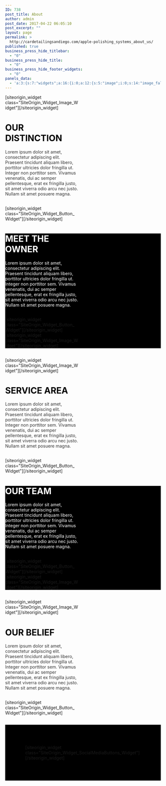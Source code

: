 ```yaml
---
ID: 738
post_title: About
author: admin
post_date: 2017-04-22 06:05:10
post_excerpt: ""
layout: page
permalink: >
  http://cardetailingsandiego.com/apple-polishing_systems_about_us/
published: true
business_press_hide_titlebar:
  - "0"
business_press_hide_title:
  - "0"
business_press_hide_footer_widgets:
  - "0"
panels_data:
  - 'a:3:{s:7:"widgets";a:16:{i:0;a:12:{s:5:"image";i:0;s:14:"image_fallback";s:91:"http://layouts.siteorigin.com/wp-content/uploads/2015/08/background-18176_1280.jpg#1280x853";s:4:"size";s:4:"full";s:5:"title";s:0:"";s:3:"alt";s:0:"";s:3:"url";s:0:"";s:10:"new_window";b:0;s:5:"bound";b:1;s:10:"full_width";b:0;s:5:"align";s:7:"default";s:14:"title_position";s:6:"hidden";s:11:"panels_info";a:7:{s:5:"class";s:30:"SiteOrigin_Widget_Image_Widget";s:3:"raw";b:0;s:4:"grid";i:0;s:4:"cell";i:0;s:2:"id";i:0;s:9:"widget_id";s:36:"16b4132a-d318-4dd2-a2a7-bce3af477ef0";s:5:"style";a:1:{s:18:"background_display";s:4:"tile";}}}i:1;a:6:{s:5:"title";s:0:"";s:4:"text";s:404:"<h1><span style="color: #000000;">OUR DISTINCTION</span></h1><p><span style="color: #333333;">Lorem ipsum dolor sit amet, consectetur adipiscing elit. Praesent tincidunt aliquam libero, porttitor ultricies dolor fringilla ut. Integer non porttitor sem. Vivamus venenatis, dui ac semper pellentesque, erat ex fringilla justo, sit amet viverra odio arcu nec justo. Nullam sit amet posuere magna.</span></p>";s:20:"text_selected_editor";s:7:"tinymce";s:12:"_sow_form_id";s:13:"5909c01226ff9";s:11:"panels_info";a:6:{s:5:"class";s:31:"SiteOrigin_Widget_Editor_Widget";s:4:"grid";i:0;s:4:"cell";i:1;s:2:"id";i:1;s:9:"widget_id";s:36:"a139c9ff-9122-4f90-a94d-9be5ef4cb447";s:5:"style";a:2:{s:27:"background_image_attachment";b:0;s:18:"background_display";s:4:"tile";}}s:5:"autop";b:0;}i:2;a:8:{s:4:"text";s:9:"READ MORE";s:3:"url";s:9:"post: 834";s:11:"button_icon";a:4:{s:13:"icon_selected";s:0:"";s:10:"icon_color";b:0;s:4:"icon";i:0;s:24:"so_field_container_state";s:4:"open";}s:6:"design";a:12:{s:5:"width";b:0;s:10:"width_unit";s:2:"px";s:5:"align";s:4:"left";s:5:"theme";s:4:"atom";s:12:"button_color";s:7:"#dd3333";s:10:"text_color";s:7:"#ffffff";s:5:"hover";b:1;s:4:"font";s:7:"default";s:9:"font_size";s:1:"1";s:8:"rounding";s:1:"0";s:7:"padding";s:1:"1";s:24:"so_field_container_state";s:4:"open";}s:10:"attributes";a:6:{s:2:"id";s:0:"";s:7:"classes";s:0:"";s:5:"title";s:0:"";s:7:"onclick";s:0:"";s:3:"rel";s:0:"";s:24:"so_field_container_state";s:6:"closed";}s:12:"_sow_form_id";s:13:"5909c03e2f038";s:11:"panels_info";a:6:{s:5:"class";s:31:"SiteOrigin_Widget_Button_Widget";s:4:"grid";i:0;s:4:"cell";i:1;s:2:"id";i:2;s:9:"widget_id";s:36:"26ad0d6d-7713-4933-a394-bf2f4a49f3d1";s:5:"style";a:2:{s:27:"background_image_attachment";b:0;s:18:"background_display";s:4:"tile";}}s:10:"new_window";b:0;}i:3;a:6:{s:5:"title";s:0:"";s:4:"text";s:403:"<h1><span style="color: #ffffff;">MEET THE OWNER</span></h1><p><span style="color: #ffffff;">Lorem ipsum dolor sit amet, consectetur adipiscing elit. Praesent tincidunt aliquam libero, porttitor ultricies dolor fringilla ut. Integer non porttitor sem. Vivamus venenatis, dui ac semper pellentesque, erat ex fringilla justo, sit amet viverra odio arcu nec justo. Nullam sit amet posuere magna.</span></p>";s:20:"text_selected_editor";s:7:"tinymce";s:12:"_sow_form_id";s:13:"5909c0985f6ff";s:11:"panels_info";a:6:{s:5:"class";s:31:"SiteOrigin_Widget_Editor_Widget";s:4:"grid";i:1;s:4:"cell";i:0;s:2:"id";i:3;s:9:"widget_id";s:36:"d7695360-56f3-43ab-b293-51ae82c0309e";s:5:"style";a:2:{s:27:"background_image_attachment";b:0;s:18:"background_display";s:4:"tile";}}s:5:"autop";b:0;}i:4;a:8:{s:4:"text";s:14:"MEET THE OWNER";s:3:"url";s:9:"post: 835";s:11:"button_icon";a:4:{s:13:"icon_selected";s:0:"";s:10:"icon_color";b:0;s:4:"icon";i:0;s:24:"so_field_container_state";s:4:"open";}s:6:"design";a:12:{s:5:"width";b:0;s:10:"width_unit";s:2:"px";s:5:"align";s:4:"left";s:5:"theme";s:4:"atom";s:12:"button_color";s:7:"#dd3333";s:10:"text_color";s:7:"#ffffff";s:4:"font";s:7:"default";s:9:"font_size";s:1:"1";s:8:"rounding";s:1:"0";s:7:"padding";s:1:"1";s:24:"so_field_container_state";s:4:"open";s:5:"hover";b:0;}s:10:"attributes";a:6:{s:2:"id";s:0:"";s:7:"classes";s:0:"";s:5:"title";s:0:"";s:7:"onclick";s:0:"";s:3:"rel";s:0:"";s:24:"so_field_container_state";s:6:"closed";}s:12:"_sow_form_id";s:13:"5909c0da9db9b";s:11:"panels_info";a:6:{s:5:"class";s:31:"SiteOrigin_Widget_Button_Widget";s:4:"grid";i:1;s:4:"cell";i:0;s:2:"id";i:4;s:9:"widget_id";s:36:"935eaae2-04e4-492a-b3e6-cdd59717b2e5";s:5:"style";a:2:{s:27:"background_image_attachment";b:0;s:18:"background_display";s:4:"tile";}}s:10:"new_window";b:0;}i:5;a:12:{s:5:"image";i:0;s:14:"image_fallback";s:90:"http://layouts.siteorigin.com/wp-content/uploads/2015/08/guitar-811343_1280-1.jpg#1280x853";s:4:"size";s:4:"full";s:5:"title";s:0:"";s:3:"alt";s:0:"";s:3:"url";s:0:"";s:10:"new_window";b:0;s:5:"bound";b:1;s:10:"full_width";b:0;s:5:"align";s:7:"default";s:14:"title_position";s:6:"hidden";s:11:"panels_info";a:7:{s:5:"class";s:30:"SiteOrigin_Widget_Image_Widget";s:3:"raw";b:0;s:4:"grid";i:1;s:4:"cell";i:1;s:2:"id";i:5;s:9:"widget_id";s:36:"949e6d1a-5208-4818-bb27-87850ce5b27b";s:5:"style";a:1:{s:18:"background_display";s:4:"tile";}}}i:6;a:12:{s:5:"image";i:0;s:14:"image_fallback";s:84:"http://layouts.siteorigin.com/wp-content/uploads/2015/08/hat-15263_1280.jpg#1280x853";s:4:"size";s:4:"full";s:5:"title";s:0:"";s:3:"alt";s:0:"";s:3:"url";s:0:"";s:10:"new_window";b:0;s:5:"bound";b:1;s:10:"full_width";b:0;s:5:"align";s:7:"default";s:14:"title_position";s:6:"hidden";s:11:"panels_info";a:7:{s:5:"class";s:30:"SiteOrigin_Widget_Image_Widget";s:3:"raw";b:0;s:4:"grid";i:2;s:4:"cell";i:0;s:2:"id";i:6;s:9:"widget_id";s:36:"78f248d3-048a-407f-b930-f142a7e8927f";s:5:"style";a:1:{s:18:"background_display";s:4:"tile";}}}i:7;a:6:{s:5:"title";s:0:"";s:4:"text";s:401:"<h1><span style="color: #000000;">SERVICE AREA</span></h1><p><span style="color: #333333;">Lorem ipsum dolor sit amet, consectetur adipiscing elit. Praesent tincidunt aliquam libero, porttitor ultricies dolor fringilla ut. Integer non porttitor sem. Vivamus venenatis, dui ac semper pellentesque, erat ex fringilla justo, sit amet viverra odio arcu nec justo. Nullam sit amet posuere magna.</span></p>";s:20:"text_selected_editor";s:7:"tinymce";s:12:"_sow_form_id";s:13:"5909c133439cc";s:11:"panels_info";a:6:{s:5:"class";s:31:"SiteOrigin_Widget_Editor_Widget";s:4:"grid";i:2;s:4:"cell";i:1;s:2:"id";i:7;s:9:"widget_id";s:36:"eedbf607-d450-4e88-9fa7-7fae0c4ad19f";s:5:"style";a:2:{s:27:"background_image_attachment";b:0;s:18:"background_display";s:4:"tile";}}s:5:"autop";b:0;}i:8;a:8:{s:4:"text";s:12:"SERVICE AREA";s:3:"url";s:9:"post: 836";s:11:"button_icon";a:4:{s:13:"icon_selected";s:0:"";s:10:"icon_color";b:0;s:4:"icon";i:0;s:24:"so_field_container_state";s:4:"open";}s:6:"design";a:12:{s:5:"width";b:0;s:10:"width_unit";s:2:"px";s:5:"align";s:4:"left";s:5:"theme";s:4:"atom";s:12:"button_color";s:7:"#dd3333";s:10:"text_color";s:7:"#ffffff";s:5:"hover";b:1;s:4:"font";s:7:"default";s:9:"font_size";s:1:"1";s:8:"rounding";s:1:"0";s:7:"padding";s:1:"1";s:24:"so_field_container_state";s:4:"open";}s:10:"attributes";a:6:{s:2:"id";s:0:"";s:7:"classes";s:0:"";s:5:"title";s:0:"";s:7:"onclick";s:0:"";s:3:"rel";s:0:"";s:24:"so_field_container_state";s:6:"closed";}s:12:"_sow_form_id";s:13:"5909c157ea0a3";s:11:"panels_info";a:6:{s:5:"class";s:31:"SiteOrigin_Widget_Button_Widget";s:4:"grid";i:2;s:4:"cell";i:1;s:2:"id";i:8;s:9:"widget_id";s:36:"9f4f875e-e876-47c3-b7a1-adb9f7671bad";s:5:"style";a:2:{s:27:"background_image_attachment";b:0;s:18:"background_display";s:4:"tile";}}s:10:"new_window";b:0;}i:9;a:4:{s:5:"title";s:0:"";s:4:"text";s:396:"<h1><span style="color: #ffffff">OUR TEAM</span></h1><p><span style="color: #ffffff">Lorem ipsum dolor sit amet, consectetur adipiscing elit. Praesent tincidunt aliquam libero, porttitor ultricies dolor fringilla ut. Integer non porttitor sem. Vivamus venenatis, dui ac semper pellentesque, erat ex fringilla justo, sit amet viverra odio arcu nec justo. Nullam sit amet posuere magna.</span></p>";s:5:"autop";b:0;s:11:"panels_info";a:7:{s:5:"class";s:31:"SiteOrigin_Widget_Editor_Widget";s:3:"raw";b:0;s:4:"grid";i:3;s:4:"cell";i:0;s:2:"id";i:9;s:9:"widget_id";s:36:"407f3533-62af-417b-a075-ae86b9b6251c";s:5:"style";a:1:{s:18:"background_display";s:4:"tile";}}}i:10;a:7:{s:4:"text";s:10:"CONTACT US";s:3:"url";s:21:"http://siteorigin.com";s:10:"new_window";b:0;s:11:"button_icon";a:3:{s:13:"icon_selected";s:0:"";s:10:"icon_color";b:0;s:4:"icon";i:0;}s:6:"design";a:10:{s:5:"align";s:4:"left";s:5:"theme";s:4:"wire";s:12:"button_color";s:7:"#ffffff";s:10:"text_color";s:7:"#000000";s:5:"hover";b:1;s:9:"font_size";s:1:"1";s:8:"rounding";s:1:"0";s:7:"padding";s:1:"1";s:5:"width";b:0;s:4:"font";s:7:"default";}s:10:"attributes";a:5:{s:2:"id";s:0:"";s:5:"title";s:0:"";s:7:"onclick";s:0:"";s:7:"classes";s:0:"";s:3:"rel";s:0:"";}s:11:"panels_info";a:7:{s:5:"class";s:31:"SiteOrigin_Widget_Button_Widget";s:3:"raw";b:0;s:4:"grid";i:3;s:4:"cell";i:0;s:2:"id";i:10;s:9:"widget_id";s:36:"cc78407d-5167-474d-841f-02b0b86ac53b";s:5:"style";a:1:{s:18:"background_display";s:4:"tile";}}}i:11;a:12:{s:5:"image";i:0;s:14:"image_fallback";s:87:"http://layouts.siteorigin.com/wp-content/uploads/2015/08/match-171579_1280.jpg#1280x853";s:4:"size";s:4:"full";s:5:"title";s:0:"";s:3:"alt";s:0:"";s:3:"url";s:0:"";s:10:"new_window";b:0;s:5:"bound";b:1;s:10:"full_width";b:0;s:5:"align";s:7:"default";s:14:"title_position";s:6:"hidden";s:11:"panels_info";a:7:{s:5:"class";s:30:"SiteOrigin_Widget_Image_Widget";s:3:"raw";b:0;s:4:"grid";i:3;s:4:"cell";i:1;s:2:"id";i:11;s:9:"widget_id";s:36:"1afe84f3-8cb7-4066-97d7-0e758f62e0cf";s:5:"style";a:1:{s:18:"background_display";s:4:"tile";}}}i:12;a:12:{s:5:"image";i:0;s:14:"image_fallback";s:78:"http://layouts.siteorigin.com/wp-content/uploads/2015/08/oak-1742.jpg#1280x853";s:4:"size";s:4:"full";s:5:"title";s:0:"";s:3:"alt";s:0:"";s:3:"url";s:0:"";s:10:"new_window";b:0;s:5:"bound";b:1;s:10:"full_width";b:0;s:5:"align";s:7:"default";s:14:"title_position";s:6:"hidden";s:11:"panels_info";a:7:{s:5:"class";s:30:"SiteOrigin_Widget_Image_Widget";s:3:"raw";b:0;s:4:"grid";i:4;s:4:"cell";i:0;s:2:"id";i:12;s:9:"widget_id";s:36:"94cb7d7b-4a1d-41ef-a2f6-82d04fbd1632";s:5:"style";a:1:{s:18:"background_display";s:4:"tile";}}}i:13;a:4:{s:5:"title";s:0:"";s:4:"text";s:398:"<h1><span style="color: #000000">OUR BELIEF</span></h1><p><span style="color: #333333">Lorem ipsum dolor sit amet, consectetur adipiscing elit. Praesent tincidunt aliquam libero, porttitor ultricies dolor fringilla ut. Integer non porttitor sem. Vivamus venenatis, dui ac semper pellentesque, erat ex fringilla justo, sit amet viverra odio arcu nec justo. Nullam sit amet posuere magna.</span></p>";s:5:"autop";b:0;s:11:"panels_info";a:7:{s:5:"class";s:31:"SiteOrigin_Widget_Editor_Widget";s:3:"raw";b:0;s:4:"grid";i:4;s:4:"cell";i:1;s:2:"id";i:13;s:9:"widget_id";s:36:"3af9ed35-a210-4d75-a6df-3f501ee0fe9f";s:5:"style";a:1:{s:18:"background_display";s:4:"tile";}}}i:14;a:7:{s:4:"text";s:10:"CONTACT US";s:3:"url";s:21:"http://siteorigin.com";s:10:"new_window";b:0;s:11:"button_icon";a:3:{s:13:"icon_selected";s:0:"";s:10:"icon_color";b:0;s:4:"icon";i:0;}s:6:"design";a:10:{s:5:"align";s:4:"left";s:5:"theme";s:4:"wire";s:12:"button_color";s:7:"#000000";s:10:"text_color";s:7:"#dddddd";s:5:"hover";b:1;s:9:"font_size";s:1:"1";s:8:"rounding";s:1:"0";s:7:"padding";s:1:"1";s:5:"width";b:0;s:4:"font";s:7:"default";}s:10:"attributes";a:5:{s:2:"id";s:0:"";s:5:"title";s:0:"";s:7:"onclick";s:0:"";s:7:"classes";s:0:"";s:3:"rel";s:0:"";}s:11:"panels_info";a:7:{s:5:"class";s:31:"SiteOrigin_Widget_Button_Widget";s:3:"raw";b:0;s:4:"grid";i:4;s:4:"cell";i:1;s:2:"id";i:14;s:9:"widget_id";s:36:"0b3e8311-3c9e-4304-9805-c76f20acb8c3";s:5:"style";a:1:{s:18:"background_display";s:4:"tile";}}}i:15;a:4:{s:8:"networks";a:3:{i:0;a:5:{s:4:"name";s:8:"facebook";s:3:"url";s:25:"https://www.facebook.com/";s:10:"icon_color";s:7:"#ffffff";s:12:"button_color";s:7:"#d3d3d3";s:10:"icon_title";s:0:"";}i:1;a:5:{s:4:"name";s:7:"twitter";s:3:"url";s:20:"https://twitter.com/";s:10:"icon_color";s:7:"#ffffff";s:12:"button_color";s:7:"#d3d3d3";s:10:"icon_title";s:0:"";}i:2;a:5:{s:4:"name";s:9:"pinterest";s:3:"url";s:26:"https://www.pinterest.com/";s:10:"icon_color";s:7:"#ffffff";s:12:"button_color";s:7:"#d3d3d3";s:10:"icon_title";s:0:"";}}s:6:"design";a:8:{s:10:"new_window";b:1;s:5:"theme";s:4:"wire";s:5:"hover";b:1;s:9:"icon_size";s:1:"2";s:8:"rounding";s:3:"1.5";s:7:"padding";s:1:"1";s:5:"align";s:6:"center";s:6:"margin";s:3:"0.1";}s:5:"title";s:0:"";s:11:"panels_info";a:7:{s:5:"class";s:43:"SiteOrigin_Widget_SocialMediaButtons_Widget";s:3:"raw";b:0;s:4:"grid";i:5;s:4:"cell";i:0;s:2:"id";i:15;s:9:"widget_id";s:36:"18a699f6-d40a-408a-9875-9b433aa454d1";s:5:"style";a:1:{s:18:"background_display";s:4:"tile";}}}}s:5:"grids";a:6:{i:0;a:2:{s:5:"cells";i:2;s:5:"style";a:2:{s:18:"background_display";s:4:"tile";s:11:"row_stretch";s:4:"full";}}i:1;a:2:{s:5:"cells";i:2;s:5:"style";a:3:{s:10:"background";s:7:"#000000";s:18:"background_display";s:4:"tile";s:11:"row_stretch";s:4:"full";}}i:2;a:2:{s:5:"cells";i:2;s:5:"style";a:2:{s:18:"background_display";s:4:"tile";s:11:"row_stretch";s:4:"full";}}i:3;a:2:{s:5:"cells";i:2;s:5:"style";a:3:{s:10:"background";s:7:"#000000";s:18:"background_display";s:4:"tile";s:11:"row_stretch";s:4:"full";}}i:4;a:2:{s:5:"cells";i:2;s:5:"style";a:2:{s:18:"background_display";s:4:"tile";s:11:"row_stretch";s:4:"full";}}i:5;a:2:{s:5:"cells";i:1;s:5:"style";a:4:{s:7:"padding";s:4:"65px";s:10:"background";s:7:"#000000";s:18:"background_display";s:4:"tile";s:11:"row_stretch";s:4:"full";}}}s:10:"grid_cells";a:11:{i:0;a:4:{s:4:"grid";i:0;s:5:"index";i:0;s:6:"weight";d:0.5;s:5:"style";a:0:{}}i:1;a:4:{s:4:"grid";i:0;s:5:"index";i:1;s:6:"weight";d:0.5;s:5:"style";a:0:{}}i:2;a:4:{s:4:"grid";i:1;s:5:"index";i:0;s:6:"weight";d:0.5;s:5:"style";a:0:{}}i:3;a:4:{s:4:"grid";i:1;s:5:"index";i:1;s:6:"weight";d:0.5;s:5:"style";a:0:{}}i:4;a:4:{s:4:"grid";i:2;s:5:"index";i:0;s:6:"weight";d:0.5;s:5:"style";a:0:{}}i:5;a:4:{s:4:"grid";i:2;s:5:"index";i:1;s:6:"weight";d:0.5;s:5:"style";a:0:{}}i:6;a:4:{s:4:"grid";i:3;s:5:"index";i:0;s:6:"weight";d:0.5;s:5:"style";a:0:{}}i:7;a:4:{s:4:"grid";i:3;s:5:"index";i:1;s:6:"weight";d:0.5;s:5:"style";a:0:{}}i:8;a:4:{s:4:"grid";i:4;s:5:"index";i:0;s:6:"weight";d:0.5;s:5:"style";a:0:{}}i:9;a:4:{s:4:"grid";i:4;s:5:"index";i:1;s:6:"weight";d:0.5;s:5:"style";a:0:{}}i:10;a:4:{s:4:"grid";i:5;s:5:"index";i:0;s:6:"weight";i:1;s:5:"style";a:0:{}}}}'
---
```

<div id="pl-738"  class="panel-layout" ><div id="pg-738-0"  class="panel-grid panel-has-style"  data-style="{&quot;background_display&quot;:&quot;tile&quot;,&quot;row_stretch&quot;:&quot;full&quot;}" ><div class="siteorigin-panels-stretch panel-row-style panel-row-style-for-738-0" data-stretch-type="full" ><div id="pgc-738-0-0"  class="panel-grid-cell"  data-weight="0.5" ><div id="panel-738-0-0-0" class="so-panel widget widget_sow-image panel-first-child panel-last-child" data-index="0" data-style="{&quot;background_display&quot;:&quot;tile&quot;}" >[siteorigin_widget class="SiteOrigin_Widget_Image_Widget"]<input type="hidden" value="{&quot;instance&quot;:{&quot;image&quot;:0,&quot;image_fallback&quot;:&quot;http:\/\/layouts.siteorigin.com\/wp-content\/uploads\/2015\/08\/background-18176_1280.jpg#1280x853&quot;,&quot;size&quot;:&quot;full&quot;,&quot;title&quot;:&quot;&quot;,&quot;alt&quot;:&quot;&quot;,&quot;url&quot;:&quot;&quot;,&quot;new_window&quot;:false,&quot;bound&quot;:true,&quot;full_width&quot;:false,&quot;align&quot;:&quot;default&quot;,&quot;title_position&quot;:&quot;hidden&quot;},&quot;args&quot;:{&quot;before_widget&quot;:&quot;&lt;div id=\&quot;panel-738-0-0-0\&quot; class=\&quot;so-panel widget widget_sow-image panel-first-child panel-last-child\&quot; data-index=\&quot;0\&quot; data-style=\&quot;{&amp;quot;background_display&amp;quot;:&amp;quot;tile&amp;quot;}\&quot; &gt;&quot;,&quot;after_widget&quot;:&quot;&lt;\/div&gt;&quot;,&quot;before_title&quot;:&quot;&lt;h3 class=\&quot;widget-title\&quot;&gt;&quot;,&quot;after_title&quot;:&quot;&lt;\/h3&gt;&quot;,&quot;widget_id&quot;:&quot;widget-0-0-0&quot;}}" />[/siteorigin_widget]</div></div><div id="pgc-738-0-1"  class="panel-grid-cell"  data-weight="0.5" ><div id="panel-738-0-1-0" class="so-panel widget widget_sow-editor panel-first-child" data-index="1" data-style="{&quot;background_image_attachment&quot;:false,&quot;background_display&quot;:&quot;tile&quot;}" ><div class="so-widget-sow-editor so-widget-sow-editor-base">
<div class="siteorigin-widget-tinymce textwidget">
	<h1><span style="color: #000000;">OUR DISTINCTION</span></h1><span style="color: #333333;">Lorem ipsum dolor sit amet, consectetur adipiscing elit. Praesent tincidunt aliquam libero, porttitor ultricies dolor fringilla ut. Integer non porttitor sem. Vivamus venenatis, dui ac semper pellentesque, erat ex fringilla justo, sit amet viverra odio arcu nec justo. Nullam sit amet posuere magna.</span>

</div>
</div></div><div id="panel-738-0-1-1" class="so-panel widget widget_sow-button panel-last-child" data-index="2" data-style="{&quot;background_image_attachment&quot;:false,&quot;background_display&quot;:&quot;tile&quot;}" >[siteorigin_widget class="SiteOrigin_Widget_Button_Widget"]<input type="hidden" value="{&quot;instance&quot;:{&quot;text&quot;:&quot;READ MORE&quot;,&quot;url&quot;:&quot;post: 834&quot;,&quot;button_icon&quot;:{&quot;icon_selected&quot;:&quot;&quot;,&quot;icon_color&quot;:false,&quot;icon&quot;:0,&quot;so_field_container_state&quot;:&quot;open&quot;},&quot;design&quot;:{&quot;width&quot;:false,&quot;width_unit&quot;:&quot;px&quot;,&quot;align&quot;:&quot;left&quot;,&quot;theme&quot;:&quot;atom&quot;,&quot;button_color&quot;:&quot;#dd3333&quot;,&quot;text_color&quot;:&quot;#ffffff&quot;,&quot;hover&quot;:true,&quot;font&quot;:&quot;default&quot;,&quot;font_size&quot;:&quot;1&quot;,&quot;rounding&quot;:&quot;0&quot;,&quot;padding&quot;:&quot;1&quot;,&quot;so_field_container_state&quot;:&quot;open&quot;},&quot;attributes&quot;:{&quot;id&quot;:&quot;&quot;,&quot;classes&quot;:&quot;&quot;,&quot;title&quot;:&quot;&quot;,&quot;onclick&quot;:&quot;&quot;,&quot;rel&quot;:&quot;&quot;,&quot;so_field_container_state&quot;:&quot;closed&quot;},&quot;_sow_form_id&quot;:&quot;5909c03e2f038&quot;,&quot;new_window&quot;:false},&quot;args&quot;:{&quot;before_widget&quot;:&quot;&lt;div id=\&quot;panel-738-0-1-1\&quot; class=\&quot;so-panel widget widget_sow-button panel-last-child\&quot; data-index=\&quot;2\&quot; data-style=\&quot;{&amp;quot;background_image_attachment&amp;quot;:false,&amp;quot;background_display&amp;quot;:&amp;quot;tile&amp;quot;}\&quot; &gt;&quot;,&quot;after_widget&quot;:&quot;&lt;\/div&gt;&quot;,&quot;before_title&quot;:&quot;&lt;h3 class=\&quot;widget-title\&quot;&gt;&quot;,&quot;after_title&quot;:&quot;&lt;\/h3&gt;&quot;,&quot;widget_id&quot;:&quot;widget-0-1-1&quot;}}" />[/siteorigin_widget]</div></div></div></div><div id="pg-738-1"  class="panel-grid panel-has-style"  data-style="{&quot;background&quot;:&quot;#000000&quot;,&quot;background_display&quot;:&quot;tile&quot;,&quot;row_stretch&quot;:&quot;full&quot;}" ><div class="siteorigin-panels-stretch panel-row-style panel-row-style-for-738-1" data-stretch-type="full" ><div id="pgc-738-1-0"  class="panel-grid-cell"  data-weight="0.5" ><div id="panel-738-1-0-0" class="so-panel widget widget_sow-editor panel-first-child" data-index="3" data-style="{&quot;background_image_attachment&quot;:false,&quot;background_display&quot;:&quot;tile&quot;}" ><div class="so-widget-sow-editor so-widget-sow-editor-base">
<div class="siteorigin-widget-tinymce textwidget">
	<h1><span style="color: #ffffff;">MEET THE OWNER</span></h1><span style="color: #ffffff;">Lorem ipsum dolor sit amet, consectetur adipiscing elit. Praesent tincidunt aliquam libero, porttitor ultricies dolor fringilla ut. Integer non porttitor sem. Vivamus venenatis, dui ac semper pellentesque, erat ex fringilla justo, sit amet viverra odio arcu nec justo. Nullam sit amet posuere magna.</span>

</div>
</div></div><div id="panel-738-1-0-1" class="so-panel widget widget_sow-button panel-last-child" data-index="4" data-style="{&quot;background_image_attachment&quot;:false,&quot;background_display&quot;:&quot;tile&quot;}" >[siteorigin_widget class="SiteOrigin_Widget_Button_Widget"]<input type="hidden" value="{&quot;instance&quot;:{&quot;text&quot;:&quot;MEET THE OWNER&quot;,&quot;url&quot;:&quot;post: 835&quot;,&quot;button_icon&quot;:{&quot;icon_selected&quot;:&quot;&quot;,&quot;icon_color&quot;:false,&quot;icon&quot;:0,&quot;so_field_container_state&quot;:&quot;open&quot;},&quot;design&quot;:{&quot;width&quot;:false,&quot;width_unit&quot;:&quot;px&quot;,&quot;align&quot;:&quot;left&quot;,&quot;theme&quot;:&quot;atom&quot;,&quot;button_color&quot;:&quot;#dd3333&quot;,&quot;text_color&quot;:&quot;#ffffff&quot;,&quot;font&quot;:&quot;default&quot;,&quot;font_size&quot;:&quot;1&quot;,&quot;rounding&quot;:&quot;0&quot;,&quot;padding&quot;:&quot;1&quot;,&quot;so_field_container_state&quot;:&quot;open&quot;,&quot;hover&quot;:false},&quot;attributes&quot;:{&quot;id&quot;:&quot;&quot;,&quot;classes&quot;:&quot;&quot;,&quot;title&quot;:&quot;&quot;,&quot;onclick&quot;:&quot;&quot;,&quot;rel&quot;:&quot;&quot;,&quot;so_field_container_state&quot;:&quot;closed&quot;},&quot;_sow_form_id&quot;:&quot;5909c0da9db9b&quot;,&quot;new_window&quot;:false},&quot;args&quot;:{&quot;before_widget&quot;:&quot;&lt;div id=\&quot;panel-738-1-0-1\&quot; class=\&quot;so-panel widget widget_sow-button panel-last-child\&quot; data-index=\&quot;4\&quot; data-style=\&quot;{&amp;quot;background_image_attachment&amp;quot;:false,&amp;quot;background_display&amp;quot;:&amp;quot;tile&amp;quot;}\&quot; &gt;&quot;,&quot;after_widget&quot;:&quot;&lt;\/div&gt;&quot;,&quot;before_title&quot;:&quot;&lt;h3 class=\&quot;widget-title\&quot;&gt;&quot;,&quot;after_title&quot;:&quot;&lt;\/h3&gt;&quot;,&quot;widget_id&quot;:&quot;widget-1-0-1&quot;}}" />[/siteorigin_widget]</div></div><div id="pgc-738-1-1"  class="panel-grid-cell"  data-weight="0.5" ><div id="panel-738-1-1-0" class="so-panel widget widget_sow-image panel-first-child panel-last-child" data-index="5" data-style="{&quot;background_display&quot;:&quot;tile&quot;}" >[siteorigin_widget class="SiteOrigin_Widget_Image_Widget"]<input type="hidden" value="{&quot;instance&quot;:{&quot;image&quot;:0,&quot;image_fallback&quot;:&quot;http:\/\/layouts.siteorigin.com\/wp-content\/uploads\/2015\/08\/guitar-811343_1280-1.jpg#1280x853&quot;,&quot;size&quot;:&quot;full&quot;,&quot;title&quot;:&quot;&quot;,&quot;alt&quot;:&quot;&quot;,&quot;url&quot;:&quot;&quot;,&quot;new_window&quot;:false,&quot;bound&quot;:true,&quot;full_width&quot;:false,&quot;align&quot;:&quot;default&quot;,&quot;title_position&quot;:&quot;hidden&quot;},&quot;args&quot;:{&quot;before_widget&quot;:&quot;&lt;div id=\&quot;panel-738-1-1-0\&quot; class=\&quot;so-panel widget widget_sow-image panel-first-child panel-last-child\&quot; data-index=\&quot;5\&quot; data-style=\&quot;{&amp;quot;background_display&amp;quot;:&amp;quot;tile&amp;quot;}\&quot; &gt;&quot;,&quot;after_widget&quot;:&quot;&lt;\/div&gt;&quot;,&quot;before_title&quot;:&quot;&lt;h3 class=\&quot;widget-title\&quot;&gt;&quot;,&quot;after_title&quot;:&quot;&lt;\/h3&gt;&quot;,&quot;widget_id&quot;:&quot;widget-1-1-0&quot;}}" />[/siteorigin_widget]</div></div></div></div><div id="pg-738-2"  class="panel-grid panel-has-style"  data-style="{&quot;background_display&quot;:&quot;tile&quot;,&quot;row_stretch&quot;:&quot;full&quot;}" ><div class="siteorigin-panels-stretch panel-row-style panel-row-style-for-738-2" data-stretch-type="full" ><div id="pgc-738-2-0"  class="panel-grid-cell"  data-weight="0.5" ><div id="panel-738-2-0-0" class="so-panel widget widget_sow-image panel-first-child panel-last-child" data-index="6" data-style="{&quot;background_display&quot;:&quot;tile&quot;}" >[siteorigin_widget class="SiteOrigin_Widget_Image_Widget"]<input type="hidden" value="{&quot;instance&quot;:{&quot;image&quot;:0,&quot;image_fallback&quot;:&quot;http:\/\/layouts.siteorigin.com\/wp-content\/uploads\/2015\/08\/hat-15263_1280.jpg#1280x853&quot;,&quot;size&quot;:&quot;full&quot;,&quot;title&quot;:&quot;&quot;,&quot;alt&quot;:&quot;&quot;,&quot;url&quot;:&quot;&quot;,&quot;new_window&quot;:false,&quot;bound&quot;:true,&quot;full_width&quot;:false,&quot;align&quot;:&quot;default&quot;,&quot;title_position&quot;:&quot;hidden&quot;},&quot;args&quot;:{&quot;before_widget&quot;:&quot;&lt;div id=\&quot;panel-738-2-0-0\&quot; class=\&quot;so-panel widget widget_sow-image panel-first-child panel-last-child\&quot; data-index=\&quot;6\&quot; data-style=\&quot;{&amp;quot;background_display&amp;quot;:&amp;quot;tile&amp;quot;}\&quot; &gt;&quot;,&quot;after_widget&quot;:&quot;&lt;\/div&gt;&quot;,&quot;before_title&quot;:&quot;&lt;h3 class=\&quot;widget-title\&quot;&gt;&quot;,&quot;after_title&quot;:&quot;&lt;\/h3&gt;&quot;,&quot;widget_id&quot;:&quot;widget-2-0-0&quot;}}" />[/siteorigin_widget]</div></div><div id="pgc-738-2-1"  class="panel-grid-cell"  data-weight="0.5" ><div id="panel-738-2-1-0" class="so-panel widget widget_sow-editor panel-first-child" data-index="7" data-style="{&quot;background_image_attachment&quot;:false,&quot;background_display&quot;:&quot;tile&quot;}" ><div class="so-widget-sow-editor so-widget-sow-editor-base">
<div class="siteorigin-widget-tinymce textwidget">
	<h1><span style="color: #000000;">SERVICE AREA</span></h1><span style="color: #333333;">Lorem ipsum dolor sit amet, consectetur adipiscing elit. Praesent tincidunt aliquam libero, porttitor ultricies dolor fringilla ut. Integer non porttitor sem. Vivamus venenatis, dui ac semper pellentesque, erat ex fringilla justo, sit amet viverra odio arcu nec justo. Nullam sit amet posuere magna.</span>

</div>
</div></div><div id="panel-738-2-1-1" class="so-panel widget widget_sow-button panel-last-child" data-index="8" data-style="{&quot;background_image_attachment&quot;:false,&quot;background_display&quot;:&quot;tile&quot;}" >[siteorigin_widget class="SiteOrigin_Widget_Button_Widget"]<input type="hidden" value="{&quot;instance&quot;:{&quot;text&quot;:&quot;SERVICE AREA&quot;,&quot;url&quot;:&quot;post: 836&quot;,&quot;button_icon&quot;:{&quot;icon_selected&quot;:&quot;&quot;,&quot;icon_color&quot;:false,&quot;icon&quot;:0,&quot;so_field_container_state&quot;:&quot;open&quot;},&quot;design&quot;:{&quot;width&quot;:false,&quot;width_unit&quot;:&quot;px&quot;,&quot;align&quot;:&quot;left&quot;,&quot;theme&quot;:&quot;atom&quot;,&quot;button_color&quot;:&quot;#dd3333&quot;,&quot;text_color&quot;:&quot;#ffffff&quot;,&quot;hover&quot;:true,&quot;font&quot;:&quot;default&quot;,&quot;font_size&quot;:&quot;1&quot;,&quot;rounding&quot;:&quot;0&quot;,&quot;padding&quot;:&quot;1&quot;,&quot;so_field_container_state&quot;:&quot;open&quot;},&quot;attributes&quot;:{&quot;id&quot;:&quot;&quot;,&quot;classes&quot;:&quot;&quot;,&quot;title&quot;:&quot;&quot;,&quot;onclick&quot;:&quot;&quot;,&quot;rel&quot;:&quot;&quot;,&quot;so_field_container_state&quot;:&quot;closed&quot;},&quot;_sow_form_id&quot;:&quot;5909c157ea0a3&quot;,&quot;new_window&quot;:false},&quot;args&quot;:{&quot;before_widget&quot;:&quot;&lt;div id=\&quot;panel-738-2-1-1\&quot; class=\&quot;so-panel widget widget_sow-button panel-last-child\&quot; data-index=\&quot;8\&quot; data-style=\&quot;{&amp;quot;background_image_attachment&amp;quot;:false,&amp;quot;background_display&amp;quot;:&amp;quot;tile&amp;quot;}\&quot; &gt;&quot;,&quot;after_widget&quot;:&quot;&lt;\/div&gt;&quot;,&quot;before_title&quot;:&quot;&lt;h3 class=\&quot;widget-title\&quot;&gt;&quot;,&quot;after_title&quot;:&quot;&lt;\/h3&gt;&quot;,&quot;widget_id&quot;:&quot;widget-2-1-1&quot;}}" />[/siteorigin_widget]</div></div></div></div><div id="pg-738-3"  class="panel-grid panel-has-style"  data-style="{&quot;background&quot;:&quot;#000000&quot;,&quot;background_display&quot;:&quot;tile&quot;,&quot;row_stretch&quot;:&quot;full&quot;}" ><div class="siteorigin-panels-stretch panel-row-style panel-row-style-for-738-3" data-stretch-type="full" ><div id="pgc-738-3-0"  class="panel-grid-cell"  data-weight="0.5" ><div id="panel-738-3-0-0" class="so-panel widget widget_sow-editor panel-first-child" data-index="9" data-style="{&quot;background_display&quot;:&quot;tile&quot;}" ><div class="so-widget-sow-editor so-widget-sow-editor-base">
<div class="siteorigin-widget-tinymce textwidget">
	<h1><span style="color: #ffffff">OUR TEAM</span></h1><span style="color: #ffffff">Lorem ipsum dolor sit amet, consectetur adipiscing elit. Praesent tincidunt aliquam libero, porttitor ultricies dolor fringilla ut. Integer non porttitor sem. Vivamus venenatis, dui ac semper pellentesque, erat ex fringilla justo, sit amet viverra odio arcu nec justo. Nullam sit amet posuere magna.</span>

</div>
</div></div><div id="panel-738-3-0-1" class="so-panel widget widget_sow-button panel-last-child" data-index="10" data-style="{&quot;background_display&quot;:&quot;tile&quot;}" >[siteorigin_widget class="SiteOrigin_Widget_Button_Widget"]<input type="hidden" value="{&quot;instance&quot;:{&quot;text&quot;:&quot;CONTACT US&quot;,&quot;url&quot;:&quot;http:\/\/siteorigin.com&quot;,&quot;new_window&quot;:false,&quot;button_icon&quot;:{&quot;icon_selected&quot;:&quot;&quot;,&quot;icon_color&quot;:false,&quot;icon&quot;:0},&quot;design&quot;:{&quot;align&quot;:&quot;left&quot;,&quot;theme&quot;:&quot;wire&quot;,&quot;button_color&quot;:&quot;#ffffff&quot;,&quot;text_color&quot;:&quot;#000000&quot;,&quot;hover&quot;:true,&quot;font_size&quot;:&quot;1&quot;,&quot;rounding&quot;:&quot;0&quot;,&quot;padding&quot;:&quot;1&quot;,&quot;width&quot;:false,&quot;font&quot;:&quot;default&quot;},&quot;attributes&quot;:{&quot;id&quot;:&quot;&quot;,&quot;title&quot;:&quot;&quot;,&quot;onclick&quot;:&quot;&quot;,&quot;classes&quot;:&quot;&quot;,&quot;rel&quot;:&quot;&quot;}},&quot;args&quot;:{&quot;before_widget&quot;:&quot;&lt;div id=\&quot;panel-738-3-0-1\&quot; class=\&quot;so-panel widget widget_sow-button panel-last-child\&quot; data-index=\&quot;10\&quot; data-style=\&quot;{&amp;quot;background_display&amp;quot;:&amp;quot;tile&amp;quot;}\&quot; &gt;&quot;,&quot;after_widget&quot;:&quot;&lt;\/div&gt;&quot;,&quot;before_title&quot;:&quot;&lt;h3 class=\&quot;widget-title\&quot;&gt;&quot;,&quot;after_title&quot;:&quot;&lt;\/h3&gt;&quot;,&quot;widget_id&quot;:&quot;widget-3-0-1&quot;}}" />[/siteorigin_widget]</div></div><div id="pgc-738-3-1"  class="panel-grid-cell"  data-weight="0.5" ><div id="panel-738-3-1-0" class="so-panel widget widget_sow-image panel-first-child panel-last-child" data-index="11" data-style="{&quot;background_display&quot;:&quot;tile&quot;}" >[siteorigin_widget class="SiteOrigin_Widget_Image_Widget"]<input type="hidden" value="{&quot;instance&quot;:{&quot;image&quot;:0,&quot;image_fallback&quot;:&quot;http:\/\/layouts.siteorigin.com\/wp-content\/uploads\/2015\/08\/match-171579_1280.jpg#1280x853&quot;,&quot;size&quot;:&quot;full&quot;,&quot;title&quot;:&quot;&quot;,&quot;alt&quot;:&quot;&quot;,&quot;url&quot;:&quot;&quot;,&quot;new_window&quot;:false,&quot;bound&quot;:true,&quot;full_width&quot;:false,&quot;align&quot;:&quot;default&quot;,&quot;title_position&quot;:&quot;hidden&quot;},&quot;args&quot;:{&quot;before_widget&quot;:&quot;&lt;div id=\&quot;panel-738-3-1-0\&quot; class=\&quot;so-panel widget widget_sow-image panel-first-child panel-last-child\&quot; data-index=\&quot;11\&quot; data-style=\&quot;{&amp;quot;background_display&amp;quot;:&amp;quot;tile&amp;quot;}\&quot; &gt;&quot;,&quot;after_widget&quot;:&quot;&lt;\/div&gt;&quot;,&quot;before_title&quot;:&quot;&lt;h3 class=\&quot;widget-title\&quot;&gt;&quot;,&quot;after_title&quot;:&quot;&lt;\/h3&gt;&quot;,&quot;widget_id&quot;:&quot;widget-3-1-0&quot;}}" />[/siteorigin_widget]</div></div></div></div><div id="pg-738-4"  class="panel-grid panel-has-style"  data-style="{&quot;background_display&quot;:&quot;tile&quot;,&quot;row_stretch&quot;:&quot;full&quot;}" ><div class="siteorigin-panels-stretch panel-row-style panel-row-style-for-738-4" data-stretch-type="full" ><div id="pgc-738-4-0"  class="panel-grid-cell"  data-weight="0.5" ><div id="panel-738-4-0-0" class="so-panel widget widget_sow-image panel-first-child panel-last-child" data-index="12" data-style="{&quot;background_display&quot;:&quot;tile&quot;}" >[siteorigin_widget class="SiteOrigin_Widget_Image_Widget"]<input type="hidden" value="{&quot;instance&quot;:{&quot;image&quot;:0,&quot;image_fallback&quot;:&quot;http:\/\/layouts.siteorigin.com\/wp-content\/uploads\/2015\/08\/oak-1742.jpg#1280x853&quot;,&quot;size&quot;:&quot;full&quot;,&quot;title&quot;:&quot;&quot;,&quot;alt&quot;:&quot;&quot;,&quot;url&quot;:&quot;&quot;,&quot;new_window&quot;:false,&quot;bound&quot;:true,&quot;full_width&quot;:false,&quot;align&quot;:&quot;default&quot;,&quot;title_position&quot;:&quot;hidden&quot;},&quot;args&quot;:{&quot;before_widget&quot;:&quot;&lt;div id=\&quot;panel-738-4-0-0\&quot; class=\&quot;so-panel widget widget_sow-image panel-first-child panel-last-child\&quot; data-index=\&quot;12\&quot; data-style=\&quot;{&amp;quot;background_display&amp;quot;:&amp;quot;tile&amp;quot;}\&quot; &gt;&quot;,&quot;after_widget&quot;:&quot;&lt;\/div&gt;&quot;,&quot;before_title&quot;:&quot;&lt;h3 class=\&quot;widget-title\&quot;&gt;&quot;,&quot;after_title&quot;:&quot;&lt;\/h3&gt;&quot;,&quot;widget_id&quot;:&quot;widget-4-0-0&quot;}}" />[/siteorigin_widget]</div></div><div id="pgc-738-4-1"  class="panel-grid-cell"  data-weight="0.5" ><div id="panel-738-4-1-0" class="so-panel widget widget_sow-editor panel-first-child" data-index="13" data-style="{&quot;background_display&quot;:&quot;tile&quot;}" ><div class="so-widget-sow-editor so-widget-sow-editor-base">
<div class="siteorigin-widget-tinymce textwidget">
	<h1><span style="color: #000000">OUR BELIEF</span></h1><span style="color: #333333">Lorem ipsum dolor sit amet, consectetur adipiscing elit. Praesent tincidunt aliquam libero, porttitor ultricies dolor fringilla ut. Integer non porttitor sem. Vivamus venenatis, dui ac semper pellentesque, erat ex fringilla justo, sit amet viverra odio arcu nec justo. Nullam sit amet posuere magna.</span>

</div>
</div></div><div id="panel-738-4-1-1" class="so-panel widget widget_sow-button panel-last-child" data-index="14" data-style="{&quot;background_display&quot;:&quot;tile&quot;}" >[siteorigin_widget class="SiteOrigin_Widget_Button_Widget"]<input type="hidden" value="{&quot;instance&quot;:{&quot;text&quot;:&quot;CONTACT US&quot;,&quot;url&quot;:&quot;http:\/\/siteorigin.com&quot;,&quot;new_window&quot;:false,&quot;button_icon&quot;:{&quot;icon_selected&quot;:&quot;&quot;,&quot;icon_color&quot;:false,&quot;icon&quot;:0},&quot;design&quot;:{&quot;align&quot;:&quot;left&quot;,&quot;theme&quot;:&quot;wire&quot;,&quot;button_color&quot;:&quot;#000000&quot;,&quot;text_color&quot;:&quot;#dddddd&quot;,&quot;hover&quot;:true,&quot;font_size&quot;:&quot;1&quot;,&quot;rounding&quot;:&quot;0&quot;,&quot;padding&quot;:&quot;1&quot;,&quot;width&quot;:false,&quot;font&quot;:&quot;default&quot;},&quot;attributes&quot;:{&quot;id&quot;:&quot;&quot;,&quot;title&quot;:&quot;&quot;,&quot;onclick&quot;:&quot;&quot;,&quot;classes&quot;:&quot;&quot;,&quot;rel&quot;:&quot;&quot;}},&quot;args&quot;:{&quot;before_widget&quot;:&quot;&lt;div id=\&quot;panel-738-4-1-1\&quot; class=\&quot;so-panel widget widget_sow-button panel-last-child\&quot; data-index=\&quot;14\&quot; data-style=\&quot;{&amp;quot;background_display&amp;quot;:&amp;quot;tile&amp;quot;}\&quot; &gt;&quot;,&quot;after_widget&quot;:&quot;&lt;\/div&gt;&quot;,&quot;before_title&quot;:&quot;&lt;h3 class=\&quot;widget-title\&quot;&gt;&quot;,&quot;after_title&quot;:&quot;&lt;\/h3&gt;&quot;,&quot;widget_id&quot;:&quot;widget-4-1-1&quot;}}" />[/siteorigin_widget]</div></div></div></div><div id="pg-738-5"  class="panel-grid panel-has-style"  data-style="{&quot;padding&quot;:&quot;65px&quot;,&quot;background&quot;:&quot;#000000&quot;,&quot;background_display&quot;:&quot;tile&quot;,&quot;row_stretch&quot;:&quot;full&quot;}" ><div class="siteorigin-panels-stretch panel-row-style panel-row-style-for-738-5" data-stretch-type="full" ><div id="pgc-738-5-0"  class="panel-grid-cell"  data-weight="1" ><div id="panel-738-5-0-0" class="so-panel widget widget_sow-social-media-buttons panel-first-child panel-last-child" data-index="15" data-style="{&quot;background_display&quot;:&quot;tile&quot;}" >[siteorigin_widget class="SiteOrigin_Widget_SocialMediaButtons_Widget"]<input type="hidden" value="{&quot;instance&quot;:{&quot;networks&quot;:[{&quot;name&quot;:&quot;facebook&quot;,&quot;url&quot;:&quot;https:\/\/www.facebook.com\/&quot;,&quot;icon_color&quot;:&quot;#ffffff&quot;,&quot;button_color&quot;:&quot;#d3d3d3&quot;,&quot;icon_title&quot;:&quot;&quot;},{&quot;name&quot;:&quot;twitter&quot;,&quot;url&quot;:&quot;https:\/\/twitter.com\/&quot;,&quot;icon_color&quot;:&quot;#ffffff&quot;,&quot;button_color&quot;:&quot;#d3d3d3&quot;,&quot;icon_title&quot;:&quot;&quot;},{&quot;name&quot;:&quot;pinterest&quot;,&quot;url&quot;:&quot;https:\/\/www.pinterest.com\/&quot;,&quot;icon_color&quot;:&quot;#ffffff&quot;,&quot;button_color&quot;:&quot;#d3d3d3&quot;,&quot;icon_title&quot;:&quot;&quot;}],&quot;design&quot;:{&quot;new_window&quot;:true,&quot;theme&quot;:&quot;wire&quot;,&quot;hover&quot;:true,&quot;icon_size&quot;:&quot;2&quot;,&quot;rounding&quot;:&quot;1.5&quot;,&quot;padding&quot;:&quot;1&quot;,&quot;align&quot;:&quot;center&quot;,&quot;margin&quot;:&quot;0.1&quot;},&quot;title&quot;:&quot;&quot;},&quot;args&quot;:{&quot;before_widget&quot;:&quot;&lt;div id=\&quot;panel-738-5-0-0\&quot; class=\&quot;so-panel widget widget_sow-social-media-buttons panel-first-child panel-last-child\&quot; data-index=\&quot;15\&quot; data-style=\&quot;{&amp;quot;background_display&amp;quot;:&amp;quot;tile&amp;quot;}\&quot; &gt;&quot;,&quot;after_widget&quot;:&quot;&lt;\/div&gt;&quot;,&quot;before_title&quot;:&quot;&lt;h3 class=\&quot;widget-title\&quot;&gt;&quot;,&quot;after_title&quot;:&quot;&lt;\/h3&gt;&quot;,&quot;widget_id&quot;:&quot;widget-5-0-0&quot;}}" />[/siteorigin_widget]</div></div></div></div></div>

<style type="text/css" class="panels-style" data-panels-style-for-post="738">@import url(http://cardetailingsandiego.com/wp-content/plugins/siteorigin-panels/inc/../css/front-flex.css); #pgc-738-0-0 , #pgc-738-0-1 , #pgc-738-1-0 , #pgc-738-1-1 , #pgc-738-2-0 , #pgc-738-2-1 , #pgc-738-3-0 , #pgc-738-3-1 , #pgc-738-4-0 , #pgc-738-4-1 { width:50%;width:calc(50% - ( 0.5 * 30px ) ) } #pg-738-0 , #pg-738-1 , #pg-738-2 , #pg-738-3 , #pg-738-4 , #pg-738-5 , #pl-738 .so-panel { margin-bottom:30px } #pgc-738-5-0 { width:100%;width:calc(100% - ( 0 * 30px ) ) } #pl-738 .so-panel:last-child { margin-bottom:0px } #pg-738-1> .panel-row-style , #pg-738-3> .panel-row-style { background-color:#000000 } #pg-738-5> .panel-row-style { background-color:#000000;padding:65px } @media (max-width:780px){ #pg-738-0.panel-no-style, #pg-738-0.panel-has-style > .panel-row-style , #pg-738-1.panel-no-style, #pg-738-1.panel-has-style > .panel-row-style , #pg-738-2.panel-no-style, #pg-738-2.panel-has-style > .panel-row-style , #pg-738-3.panel-no-style, #pg-738-3.panel-has-style > .panel-row-style , #pg-738-4.panel-no-style, #pg-738-4.panel-has-style > .panel-row-style , #pg-738-5.panel-no-style, #pg-738-5.panel-has-style > .panel-row-style { -webkit-flex-direction:column;-ms-flex-direction:column;flex-direction:column } #pg-738-0 .panel-grid-cell , #pg-738-1 .panel-grid-cell , #pg-738-2 .panel-grid-cell , #pg-738-3 .panel-grid-cell , #pg-738-4 .panel-grid-cell , #pg-738-5 .panel-grid-cell { margin-right:0 } #pg-738-0 .panel-grid-cell , #pg-738-1 .panel-grid-cell , #pg-738-2 .panel-grid-cell , #pg-738-3 .panel-grid-cell , #pg-738-4 .panel-grid-cell , #pg-738-5 .panel-grid-cell { width:100% } #pgc-738-0-0 , #pgc-738-1-0 , #pgc-738-2-0 , #pgc-738-3-0 , #pgc-738-4-0 { margin-bottom:30px } #pl-738 .panel-grid-cell { padding:0 } #pl-738 .panel-grid .panel-grid-cell-empty { display:none } #pl-738 .panel-grid .panel-grid-cell-mobile-last { margin-bottom:0px }  } </style>